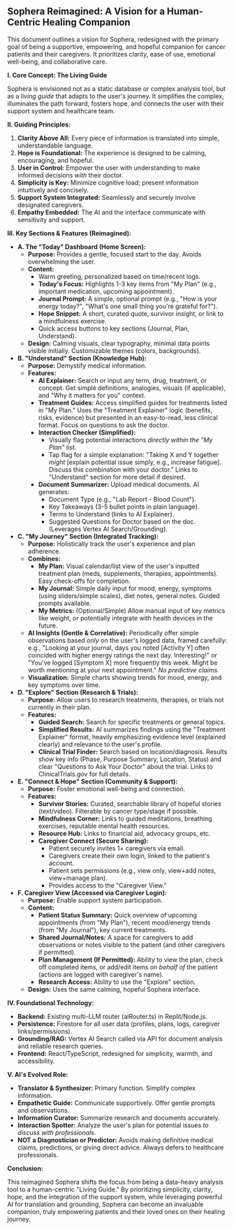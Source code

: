 ## **Sophera Reimagined: A Vision for a Human-Centric Healing Companion**

This document outlines a vision for Sophera, redesigned with the primary goal of being a supportive, empowering, and hopeful companion for cancer patients and their caregivers. It prioritizes clarity, ease of use, emotional well-being, and collaborative care.

**I. Core Concept: The Living Guide**

Sophera is envisioned not as a static database or complex analysis tool, but as a *living guide* that adapts to the user's journey. It simplifies the complex, illuminates the path forward, fosters hope, and connects the user with their support system and healthcare team.

**II. Guiding Principles:**

1. **Clarity Above All:** Every piece of information is translated into simple, understandable language.  
2. **Hope is Foundational:** The experience is designed to be calming, encouraging, and hopeful.  
3. **User in Control:** Empower the user with understanding to make informed decisions *with* their doctor.  
4. **Simplicity is Key:** Minimize cognitive load; present information intuitively and concisely.  
5. **Support System Integrated:** Seamlessly and securely involve designated caregivers.  
6. **Empathy Embedded:** The AI and the interface communicate with sensitivity and support.

**III. Key Sections & Features (Reimagined):**

* **A. The "Today" Dashboard (Home Screen):**  
  * **Purpose:** Provides a gentle, focused start to the day. Avoids overwhelming the user.  
  * **Content:**  
    * Warm greeting, personalized based on time/recent logs.  
    * **Today's Focus:** Highlights 1-3 key items from "My Plan" (e.g., important medication, upcoming appointment).  
    * **Journal Prompt:** A simple, optional prompt (e.g., "How is your energy today?", "What's one small thing you're grateful for?").  
    * **Hope Snippet:** A short, curated quote, survivor insight, or link to a mindfulness exercise.  
    * Quick access buttons to key sections (Journal, Plan, Understand).  
  * **Design:** Calming visuals, clear typography, minimal data points visible initially. Customizable themes (colors, backgrounds).  
* **B. "Understand" Section (Knowledge Hub):**  
  * **Purpose:** Demystify medical information.  
  * **Features:**  
    * **AI Explainer:** Search or input any term, drug, treatment, or concept. Get simple definitions, analogies, visuals (if applicable), and "Why it matters for you" context.  
    * **Treatment Guides:** Access simplified guides for treatments listed in "My Plan." Uses the "Treatment Explainer" logic (benefits, risks, evidence) but presented in an easy-to-read, less clinical format. Focus on questions to ask the doctor.  
    * **Interaction Checker (Simplified):**  
      * Visually flag potential interactions *directly within the "My Plan" list*.  
      * Tap flag for a simple explanation: "Taking X and Y together *might* \[explain potential issue simply, e.g., increase fatigue\]. Discuss this combination with your doctor." Links to "Understand" section for more detail if desired.  
    * **Document Summarizer:** Upload medical documents. AI generates:  
      * Document Type (e.g., "Lab Report \- Blood Count").  
      * Key Takeaways (3-5 bullet points in plain language).  
      * Terms to Understand (links to AI Explainer).  
      * Suggested Questions for Doctor based on the doc. (Leverages Vertex AI Search/Grounding).  
* **C. "My Journey" Section (Integrated Tracking):**  
  * **Purpose:** Holistically track the user's experience and plan adherence.  
  * **Combines:**  
    * **My Plan:** Visual calendar/list view of the user's inputted treatment plan (meds, supplements, therapies, appointments). Easy check-offs for completion.  
    * **My Journal:** Simple daily input for mood, energy, symptoms (using sliders/simple scales), diet notes, general notes. Guided prompts available.  
    * **My Metrics:** (Optional/Simple) Allow manual input of key metrics like weight, or potentially integrate with health devices in the future.  
  * **AI Insights (Gentle & Correlative):** Periodically offer simple observations based *only* on the user's logged data, framed carefully: e.g., "Looking at your journal, days you noted \[Activity Y\] often coincided with higher energy ratings the next day. Interesting\!" or "You've logged \[Symptom X\] more frequently this week. Might be worth mentioning at your next appointment." *No predictive claims.*  
  * **Visualization:** Simple charts showing trends for mood, energy, and key symptoms over time.  
* **D. "Explore" Section (Research & Trials):**  
  * **Purpose:** Allow users to research treatments, therapies, or trials not currently in their plan.  
  * **Features:**  
    * **Guided Search:** Search for specific treatments or general topics.  
    * **Simplified Results:** AI summarizes findings using the "Treatment Explainer" format, heavily emphasizing evidence level (explained clearly) and relevance to the user's profile.  
    * **Clinical Trial Finder:** Search based on location/diagnosis. Results show key info (Phase, Purpose Summary, Location, Status) and clear "Questions to Ask Your Doctor" about the trial. Links to ClinicalTrials.gov for full details.  
* **E. "Connect & Hope" Section (Community & Support):**  
  * **Purpose:** Foster emotional well-being and connection.  
  * **Features:**  
    * **Survivor Stories:** Curated, searchable library of hopeful stories (text/video). Filterable by cancer type/stage if possible.  
    * **Mindfulness Corner:** Links to guided meditations, breathing exercises, reputable mental health resources.  
    * **Resource Hub:** Links to financial aid, advocacy groups, etc.  
    * **Caregiver Connect (Secure Sharing):**  
      * Patient securely invites 1+ caregivers via email.  
      * Caregivers create their own login, linked to the patient's account.  
      * Patient sets permissions (e.g., view only, view+add notes, view+manage plan).  
      * Provides access to the "Caregiver View."  
* **F. Caregiver View (Accessed via Caregiver Login):**  
  * **Purpose:** Enable support system participation.  
  * **Content:**  
    * **Patient Status Summary:** Quick overview of upcoming appointments (from "My Plan"), recent mood/energy trends (from "My Journal"), key current treatments.  
    * **Shared Journal/Notes:** A space for caregivers to add observations or notes visible to the patient (and other caregivers if permitted).  
    * **Plan Management (If Permitted):** Ability to view the plan, check off completed items, or add/edit items *on behalf of* the patient (actions are logged with caregiver's name).  
    * **Research Access:** Ability to use the "Explore" section.  
  * **Design:** Uses the same calming, hopeful Sophera interface.

**IV. Foundational Technology:**

* **Backend:** Existing multi-LLM router (aiRouter.ts) in Replit/Node.js.  
* **Persistence:** Firestore for all user data (profiles, plans, logs, caregiver links/permissions).  
* **Grounding/RAG:** Vertex AI Search called via API for document analysis and reliable research queries.  
* **Frontend:** React/TypeScript, redesigned for simplicity, warmth, and accessibility.

**V. AI's Evolved Role:**

* **Translator & Synthesizer:** Primary function. Simplify complex information.  
* **Empathetic Guide:** Communicate supportively. Offer gentle prompts and observations.  
* **Information Curator:** Summarize research and documents accurately.  
* **Interaction Spotter:** Analyze the user's plan for potential issues *to discuss with professionals*.  
* **NOT a Diagnostician or Predictor:** Avoids making definitive medical claims, predictions, or giving direct advice. Always defers to healthcare professionals.

**Conclusion:**

This reimagined Sophera shifts the focus from being a data-heavy analysis tool to a human-centric "Living Guide." By prioritizing simplicity, clarity, hope, and the integration of the support system, while leveraging powerful AI for translation and grounding, Sophera can become an invaluable companion, truly empowering patients and their loved ones on their healing journey.